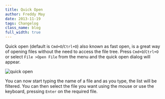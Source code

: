 ```yaml
---
title: Quick Open
author: Freddy May
date: 2013-11-19
tags: Changelog
class_name: blog
full_width: true
---
```


Quick open (default is `Cmd+O`/`Ctrl+O`) also known as fast open, is a great way of opening files without the need to access the file tree. Press `Cmd+O`/`Ctrl+O` or select `File >Open File` from the menu and the quick open dialog will appear.

![quick open](blog/quick-open.png)

You can now start typing the name of a file and as you type, the list will be filtered. You can then select the file you want using the mouse or use the keyboard, pressing `Enter` on the required file.
